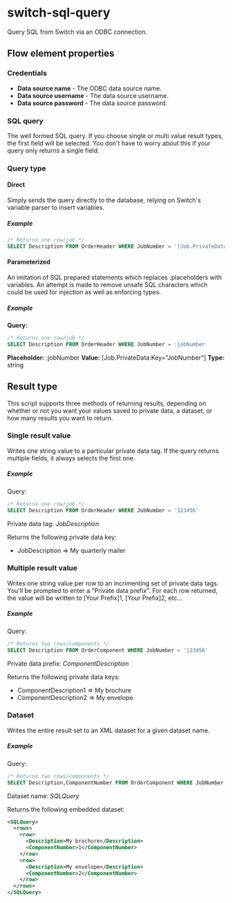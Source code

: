 # switch-sql-query
Query SQL from Switch via an ODBC connection.

## Flow element properties

### Credentials
- **Data source name** - The ODBC data source name.
- **Data source username** - The data source username.
- **Data source password** - The data source password.

### SQL query
The well formed SQL query. If you choose single or multi value result types, the first field will be selected. You don't have to worry about this if your query only returns a single field.

### Query type

#### Direct
Simply sends the query directly to the database, relying on Switch's variable parser to insert variables.

##### Example
```sql
/* Returns one row/job */
SELECT Description FROM OrderHeader WHERE JobNumber = '[Job.PrivateData:Key="JobNumber"]' 
```

#### Parameterized
An imitation of SQL prepared statements which replaces :placeholders with variables. An attempt is made to remove unsafe SQL characters which could be used for injection as well as enforcing types.

##### Example
**Query:**
```sql
/* Returns one row/job */
SELECT Description FROM OrderHeader WHERE JobNumber = :jobNumber
```
**Placeholder:** :jobNumber
**Value:** [Job.PrivateData:Key="JobNumber"]
**Type:** string

## Result type
This script supports three methods of returning results, depending on whether or not you want your values saved to private data, a dataset, or how many results you want to return.

### Single result value
Writes one string value to a particular private data tag. If the query returns multiple fields, it always selects the first one.

##### Example
Query:
```sql
/* Returns one row/job */
SELECT Description FROM OrderHeader WHERE JobNumber = '123456' 
```
Private data tag: _JobDescription_

Returns the following private data key:
- JobDescription => My quarterly mailer

### Multiple result value
Writes one string value per row to an incrimenting set of private data tags. You'll be prompted to enter a "Private data prefix". For each row returned, the value will be written to [Your Prefix]1, [Your Prefix]2, etc...

##### Example
Query:
```sql
/* Returns two rows/components */
SELECT Description FROM OrderComponent WHERE JobNumber = '123456' 
```
Private data prefix: _ComponentDescription_

Returns the following private data keys:
- ComponentDescription1 => My brochure
- ComponentDescription2 => My envelope

### Dataset
Writes the entire result set to an XML dataset for a given dataset name. 

##### Example
Query:
```sql
/* Returns two rows/components */
SELECT Description,ComponentNumber FROM OrderComponent WHERE JobNumber = '123456' 
```
Dataset name: _SQLQuery_

Returns the following embedded dataset:
```xml
<SQLQuery>
  <rows>
    <row>
      <Description>My brochure</Description>
      <ComponentNumber>1</ComponentNumber>
    </row>
    <row>
      <Description>My envelope</Description>
      <ComponentNumber>2</ComponentNumber>
    </row>
  </rows>
</SQLQuery>
```
